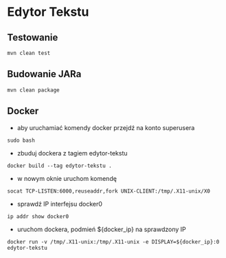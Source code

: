 # Edytor Tekstu

## Testowanie

```
mvn clean test
```

## Budowanie JARa

```
mvn clean package
```

## Docker

* aby uruchamiać komendy docker przejdź na konto superusera

```
sudo bash
```

* zbuduj dockera z tagiem edytor-tekstu

```
docker build --tag edytor-tekstu .
```

* w nowym oknie uruchom komendę

```
socat TCP-LISTEN:6000,reuseaddr,fork UNIX-CLIENT:/tmp/.X11-unix/X0
```

* sprawdź IP interfejsu docker0

```
ip addr show docker0
```

* uruchom dockera, podmień ${docker_ip} na sprawdzony IP

```
docker run -v /tmp/.X11-unix:/tmp/.X11-unix -e DISPLAY=${docker_ip}:0 edytor-tekstu
```
